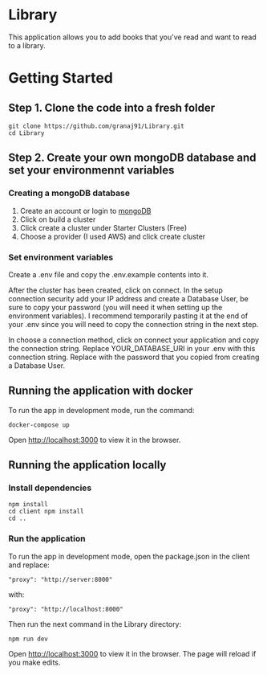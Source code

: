# Library
This application allows you to add books that you've read and want to read to a library.

# Getting Started
## Step 1. Clone the code into a fresh folder
```
git clone https://github.com/granaj91/Library.git
cd Library
```

## Step 2. Create your own mongoDB database and set your environmennt variables
### Creating a mongoDB database
1. Create an account or login to [mongoDB](https://account.mongodb.com/account/login)
2. Click on build a cluster
3. Click create a cluster under Starter Clusters (Free)
4. Choose a provider (I used AWS) and click create cluster

### Set environment variables
Create a .env file and copy the .env.example contents into it.

After the cluster has been created, click on connect. In the setup connection security add your IP address and create a Database User, be sure to copy your password (you will need it when setting up the environment variables). I recommend temporarily pasting it at the end of your .env since you will need to copy the connection string in the next step.

In choose a connection method, click on connect your application and copy the connection string. Replace YOUR_DATABASE_URI in your .env with this connection string. Replace <password> with the password that you copied from creating a Database User.

## Running the application with docker
To run the app in development mode, run the command:

`docker-compose up`

Open [http://localhost:3000](http://localhost:3000) to view it in the browser.

## Running the application locally
### Install dependencies
```
npm install
cd client npm install
cd ..
```

### Run the application
To run the app in development mode, open the package.json in the client and replace:

`"proxy": "http://server:8000"`

with:

`"proxy": "http://localhost:8000"`

Then run the next command in the Library directory:

`npm run dev`

Open [http://localhost:3000](http://localhost:3000) to view it in the browser.
The page will reload if you make edits.
